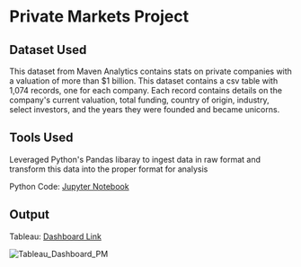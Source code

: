 # Private Markets Project

## Dataset Used
This dataset from Maven Analytics contains stats on private companies with a valuation of more than $1 billion. This dataset contains a csv table with 1,074 records, one for each company. Each record contains details on the company's current valuation, total funding, country of origin, industry, select investors, and the years they were founded and became unicorns. 

## Tools Used
Leveraged Python's Pandas libaray to ingest data in raw format and transform this data into the proper format for analysis

Python Code: [Jupyter Notebook](https://github.com/mikesolieman/private-markets-project/blob/main/unicorn_companies_etl.ipynb)

## Output
Tableau: [Dashboard Link](https://public.tableau.com/app/profile/mike.solieman/viz/UnicornCompanies_WIP/Dashboard1_1)

![Tableau_Dashboard_PM](https://github.com/mikesolieman/private-markets-project/assets/20094652/9486db1f-ecf2-4303-8e81-8e2bd3378b6c)
